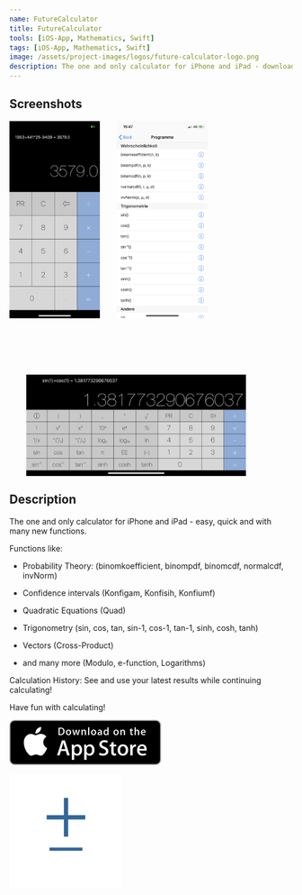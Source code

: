 ```yaml
---
name: FutureCalculator
title: FutureCalculator
tools: [iOS-App, Mathematics, Swift]
tags: [iOS-App, Mathematics, Swift]
image: /assets/project-images/logos/future-calculator-logo.png
description: The one and only calculator for iPhone and iPad - download on the App Store.
---
```


## Screenshots

<div style="clear: both;display: table;">
    <img src="/assets/project-images/future-calculator/img1.png" alt="FutureCalculator" style="float: left;height: 350px;"/>
    <img src="/assets/project-images/future-calculator/img2.png" alt="FutureCalculator" style="float: left;height: 350px;margin-left: 30px;"/>
    <img src="/assets/project-images/future-calculator/img3.png" alt="FutureCalculator" style="float: left;height: 180px;margin-left: 30px;margin-top:100px;"/>
</div>


## Description
The one and only calculator for iPhone and iPad - easy, quick and with many new functions.

Functions like:

- Probability Theory:
     (binomkoefficient, binompdf, binomcdf, normalcdf, invNorm)

- Confidence intervals
     (Konfigam, Konfisih, Konfiumf)

- Quadratic Equations
     (Quad)

- Trigonometry
     (sin, cos, tan, sin-1, cos-1, tan-1, sinh, cosh, tanh)

- Vectors
     (Cross-Product)

- and many more
     (Modulo, e-function, Logarithms)

Calculation History: See and use your latest results while continuing calculating!

Have fun with calculating!

<a href="https://geo.itunes.apple.com/us/app/futurecalculator/id997053533?mt=8" target="_blank"><img src="/assets/ios-images/Download_on_the_App_Store_Badge_US-UK_135x40.svg" /></a>

<img src="/assets/project-images/logos/future-calculator-logo.png" alt="FutureCalculator" width="200"/>
